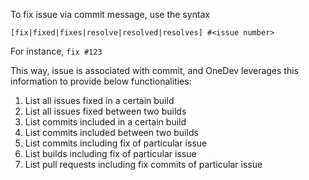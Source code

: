 To fix issue via commit message, use the syntax 
```
[fix|fixed|fixes|resolve|resolved|resolves] #<issue number>
```
For instance, `fix #123`

This way, issue is associated with commit, and OneDev leverages this information to provide below functionalities:
1. List all issues fixed in a certain build
1. List all issues fixed between two builds
1. List commits included in a certain build
1. List commits included between two builds
1. List commits including fix of particular issue
1. List builds including fix of particular issue
1. List pull requests including fix commits of particular issue